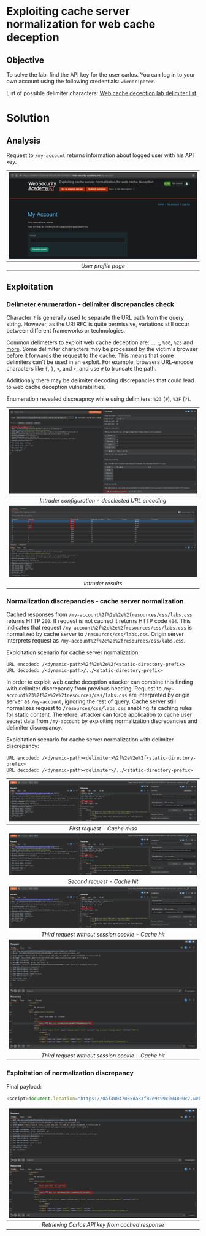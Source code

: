 # Exploiting cache server normalization for web cache deception
## Objective
To solve the lab, find the API key for the user carlos. You can log in to your own account using the following credentials: `wiener:peter`.

List of possible delimiter characters: [Web cache deception lab delimiter list](https://portswigger.net/web-security/web-cache-deception/wcd-lab-delimiter-list).

# Solution
## Analysis
Request to `/my-account` returns information about logged user with his API key.

|![](Images/image-22.png)|
|:--:| 
| *User profile page* |

## Exploitation
### Delimeter enumeration - delimiter discrepancies check
Character `?` is generally used to separate the URL path from the query string. However, as the URI RFC is quite permissive, variations still occur between different frameworks or technologies.

Common delimeters to exploit web cache deception are: `.`, `;`, `%00`, `%23` and [more](https://portswigger.net/web-security/web-cache-deception/wcd-lab-delimiter-list). Some delimiter characters may be processed by the victim's browser before it forwards the request to the cache. This means that some delimiters can't be used in an exploit. For example, browsers URL-encode characters like `{`, `}`, `<`, and `>`, and use `#` to truncate the path. 

Additionaly there may be delimiter decoding discrepancies that could lead to web cache deception vulnerabilities.

Enumeration revealed discreapncy while using delimiters: `%23` (`#`), `%3F` (`?`).

|![](Images/image-23.png)|
|:--:| 
| *Intruder configuration - deselected URL encoding* |
|![](Images/image-24.png)|
| *Intruder results* |

### Normalization discrepancies - cache server normalization
Cached responses from `/my-account%2f%2e%2e%2fresources/css/labs.css` returns HTTP `200`. If request is not cached it returns HTTP code `404`. This indicates that request `/my-account%2f%2e%2e%2fresources/css/labs.css` is normalized by cache server to `/resources/css/labs.css`. Origin server interprets request as `/my-account%2f%2e%2e%2fresources/css/labs.css`. 

Exploitation scenario for cache server normalization:
```
URL encoded: /<dynamic-path>%2f%2e%2e%2f<static-directory-prefix>
URL decoded: /<dynamic-path>/../<static-directory-prefix>
```

In order to exploit web cache deception attacker can combine this finding with delimiter discrepancy from previous heading. Request to `/my-account%23%2f%2e%2e%2fresources/css/labs.css` are interpreted by origin server as `/my-account`, ignoring the rest of query. Cache server still normalizes request to `/resources/css/labs.css` enabling its caching rules for static content. Therefore, attacker can force application to cache user secret data from `/my-account` by exploiting normalization discrepancies and delimiter discrepancy.

Exploitation scenario for cache server normalization with delimiter discrepancy:
```
URL encoded: /<dynamic-path><delimiter>%2f%2e%2e%2f<static-directory-prefix>
URL decoded: /<dynamic-path><delimiter>/../<static-directory-prefix>
```

|![](Images/image-25.png)|
|:--:| 
| *First request - Cache miss* |
|![](Images/image-26.png)|
| *Second request - Cache hit* |
|![](Images/image-27.png)|
| *Third request without session cookie - Cache hit* |
|![](Images/image-28.png)|
| *Third request without session cookie - Cache hit* |

### Exploitation of normalization discrepancy

Final payload:
```js
<script>document.location="https://0af40047035da83f82e9c99c004800c7.web-security-academy.net/my-account%23%2f%2e%2e%2fresources/css/labs.css"</script>
```

|![](Images/image-29.png)|
|:--:| 
| *Retrieving Carlos API key from cached response* |



